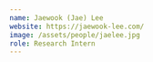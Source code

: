 ```yaml
---
name: Jaewook (Jae) Lee
website: https://jaewook-lee.com/
image: /assets/people/jaelee.jpg
role: Research Intern
---
```


